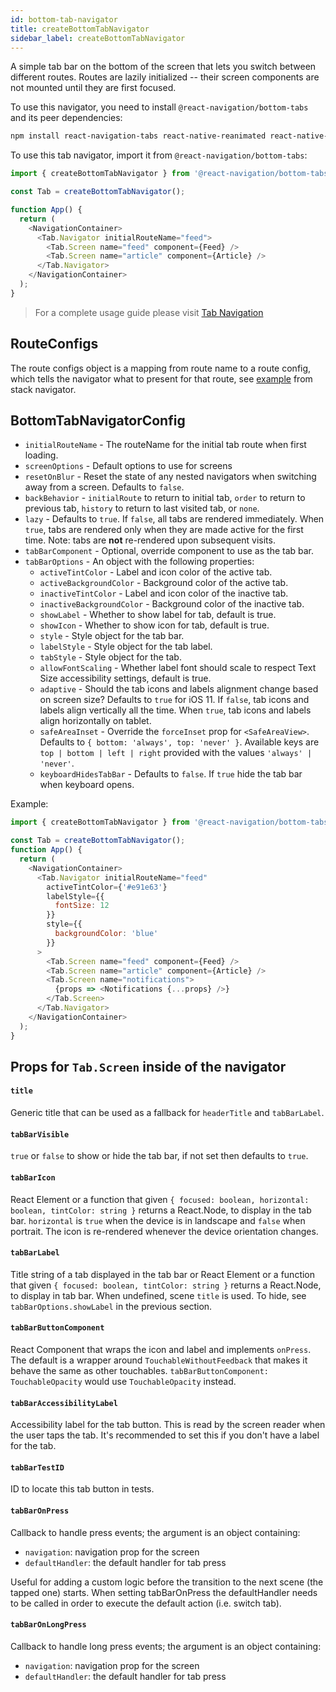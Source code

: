```yaml
---
id: bottom-tab-navigator
title: createBottomTabNavigator
sidebar_label: createBottomTabNavigator
---
```


A simple tab bar on the bottom of the screen that lets you switch between different routes. Routes are lazily initialized -- their screen components are not mounted until they are first focused.

To use this navigator, you need to install `@react-navigation/bottom-tabs` and its peer dependencies:

```sh
npm install react-navigation-tabs react-native-reanimated react-native-gesture-handler
```

To use this tab navigator, import it from `@react-navigation/bottom-tabs`:

```js
import { createBottomTabNavigator } from '@react-navigation/bottom-tabs';

const Tab = createBottomTabNavigator();

function App() {
  return (
    <NavigationContainer>
      <Tab.Navigator initialRouteName="feed">
        <Tab.Screen name="feed" component={Feed} />
        <Tab.Screen name="article" component={Article} />
      </Tab.Navigator>
    </NavigationContainer>
  );
}
```

> For a complete usage guide please visit [Tab Navigation](https://reactnavigation.org/docs/en/tab-based-navigation.html)

## RouteConfigs


The route configs object is a mapping from route name to a route config, which tells the navigator what to present for that route, see [example](stack-navigator.html#routeconfigs) from stack navigator.

## BottomTabNavigatorConfig

* `initialRouteName` - The routeName for the initial tab route when first loading.
* `screenOptions` - Default options to use for screens
* `resetOnBlur` - Reset the state of any nested navigators when switching away from a screen. Defaults to `false`.
* `backBehavior` - `initialRoute` to return to initial tab, `order` to return to previous tab, `history` to return to last visited tab, or `none`.
* `lazy` - Defaults to `true`. If `false`, all tabs are rendered immediately. When `true`, tabs are rendered only when they are made active for the first time. Note: tabs are **not** re-rendered upon subsequent visits.
* `tabBarComponent` - Optional, override component to use as the tab bar.
* `tabBarOptions` - An object with the following properties:
  * `activeTintColor` - Label and icon color of the active tab.
  * `activeBackgroundColor` - Background color of the active tab.
  * `inactiveTintColor` - Label and icon color of the inactive tab.
  * `inactiveBackgroundColor` - Background color of the inactive tab.
  * `showLabel` - Whether to show label for tab, default is true.
  * `showIcon` - Whether to show icon for tab, default is true.
  * `style` - Style object for the tab bar.
  * `labelStyle` - Style object for the tab label.
  * `tabStyle` - Style object for the tab.
  * `allowFontScaling` - Whether label font should scale to respect Text Size accessibility settings, default is true.
  * `adaptive` - Should the tab icons and labels alignment change based on screen size? Defaults to `true` for iOS 11. If `false`, tab icons and labels align vertically all the time. When `true`, tab icons and labels align horizontally on tablet.
  * `safeAreaInset` - Override the `forceInset` prop for `<SafeAreaView>`. Defaults to `{ bottom: 'always', top: 'never' }`. Available keys are `top | bottom | left | right` provided with the values `'always' | 'never'`.
  * `keyboardHidesTabBar` - Defaults to `false`. If `true` hide the tab bar when keyboard opens.

Example:

```js
import { createBottomTabNavigator } from '@react-navigation/bottom-tabs';

const Tab = createBottomTabNavigator();
function App() {
  return (
    <NavigationContainer>
      <Tab.Navigator initialRouteName="feed"
        activeTintColor={'#e91e63'}
        labelStyle={{
          fontSize: 12
        }}
        style={{
          backgroundColor: 'blue'
        }}
      >
        <Tab.Screen name="feed" component={Feed} />
        <Tab.Screen name="article" component={Article} />
        <Tab.Screen name="notifications">
          {props => <Notifications {...props} />}
        </Tab.Screen>
      </Tab.Navigator>
    </NavigationContainer>
  );
}
```

##  Props for `Tab.Screen` inside of the navigator

#### `title`

Generic title that can be used as a fallback for `headerTitle` and `tabBarLabel`.

#### `tabBarVisible`

`true` or `false` to show or hide the tab bar, if not set then defaults to `true`.

#### `tabBarIcon`

React Element or a function that given `{ focused: boolean, horizontal: boolean, tintColor: string }` returns a React.Node, to display in the tab bar. `horizontal` is `true` when the device is in landscape and `false` when portrait. The icon is re-rendered whenever the device orientation changes.

#### `tabBarLabel`

Title string of a tab displayed in the tab bar or React Element or a function that given `{ focused: boolean, tintColor: string }` returns a React.Node, to display in tab bar. When undefined, scene `title` is used. To hide, see `tabBarOptions.showLabel` in the previous section.

#### `tabBarButtonComponent`

React Component that wraps the icon and label and implements `onPress`. The default is a wrapper around `TouchableWithoutFeedback` that makes it behave the same as other touchables. `tabBarButtonComponent: TouchableOpacity` would use `TouchableOpacity` instead.

#### `tabBarAccessibilityLabel`

Accessibility label for the tab button. This is read by the screen reader when the user taps the tab. It's recommended to set this if you don't have a label for the tab.

#### `tabBarTestID`

ID to locate this tab button in tests.

#### `tabBarOnPress`

Callback to handle press events; the argument is an object containing:

* `navigation`: navigation prop for the screen
* `defaultHandler`: the default handler for tab press

Useful for adding a custom logic before the transition to the next scene (the
tapped one) starts. When setting tabBarOnPress the defaultHandler needs to be called in order to execute the default action (i.e. switch tab).

#### `tabBarOnLongPress`

Callback to handle long press events; the argument is an object containing:

- `navigation`: navigation prop for the screen
- `defaultHandler`: the default handler for tab press
